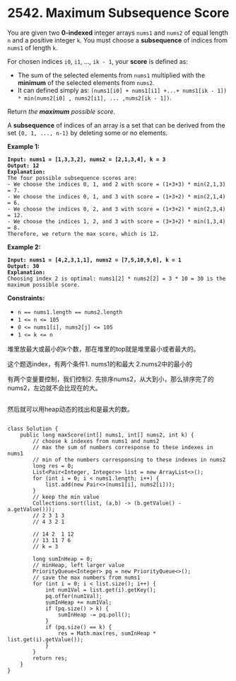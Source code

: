 # 2542. Maximum Subsequence Score

You are given two **0-indexed** integer arrays `nums1` and `nums2` of equal length `n` and a positive integer `k`. You must choose a **subsequence** of indices from `nums1` of length `k`.

For chosen indices `i0`, `i1`, ..., `ik - 1`, your **score** is defined as:

* The sum of the selected elements from `nums1` multiplied with the **minimum** of the selected elements from `nums2`.
* It can defined simply as: `(nums1[i0] + nums1[i1] +...+ nums1[ik - 1]) * min(nums2[i0] , nums2[i1], ... ,nums2[ik - 1])`.

Return _the **maximum** possible score._

A **subsequence** of indices of an array is a set that can be derived from the set `{0, 1, ..., n-1}` by deleting some or no elements.

&#x20;

**Example 1:**

<pre><code><strong>Input: nums1 = [1,3,3,2], nums2 = [2,1,3,4], k = 3
</strong><strong>Output: 12
</strong><strong>Explanation: 
</strong>The four possible subsequence scores are:
- We choose the indices 0, 1, and 2 with score = (1+3+3) * min(2,1,3) = 7.
- We choose the indices 0, 1, and 3 with score = (1+3+2) * min(2,1,4) = 6. 
- We choose the indices 0, 2, and 3 with score = (1+3+2) * min(2,3,4) = 12. 
- We choose the indices 1, 2, and 3 with score = (3+3+2) * min(1,3,4) = 8.
Therefore, we return the max score, which is 12.
</code></pre>

**Example 2:**

<pre><code><strong>Input: nums1 = [4,2,3,1,1], nums2 = [7,5,10,9,6], k = 1
</strong><strong>Output: 30
</strong><strong>Explanation: 
</strong>Choosing index 2 is optimal: nums1[2] * nums2[2] = 3 * 10 = 30 is the maximum possible score.
</code></pre>

&#x20;

**Constraints:**

* `n == nums1.length == nums2.length`
* `1 <= n <= 105`
* `0 <= nums1[i], nums2[j] <= 105`
* `1 <= k <= n`

堆里放最大或最小的k个数，那在堆里的top就是堆里最小或者最大的。

这个题选index，有两个条件1. nums1的和最大 2.nums2中的最小的

有两个变量要控制，我们控制2. 先排序nums2，从大到小，那么排序完了的nums2，左边就不会比现在的大。

<figure><img src="../../../../.gitbook/assets/Screenshot 2023-12-02 at 2.23.13 PM.png" alt=""><figcaption></figcaption></figure>

然后就可以用heap动态的找出和是最大的数。

<figure><img src="../../../../.gitbook/assets/Screenshot 2023-12-02 at 2.24.45 PM.png" alt=""><figcaption></figcaption></figure>

```
class Solution {
    public long maxScore(int[] nums1, int[] nums2, int k) {
        // choose k indexes from nums1 and nums2
        // max the sum of numbers corresponse to these indexes in nums1
        // min of the numbers corresponsing to these indexes in nums2
        long res = 0;
        List<Pair<Integer, Integer>> list = new ArrayList<>();
        for (int i = 0; i < nums1.length; i++) {
            list.add(new Pair<>(nums1[i], nums2[i]));
        }
        // keep the min value
        Collections.sort(list, (a,b) -> (b.getValue() - a.getValue()));
        // 2 3 1 3
        // 4 3 2 1
        
        // 14 2  1 12
        // 13 11 7 6
        // k = 3

        long sumInHeap = 0;
        // minHeap, left larger value
        PriorityQueue<Integer> pq = new PriorityQueue<>();
        // save the max numbers from nums1
        for (int i = 0; i < list.size(); i++) {
            int num1Val = list.get(i).getKey();
            pq.offer(num1Val);
            sumInHeap += num1Val;
            if (pq.size() > k) {
                sumInHeap -= pq.poll();
            }
            if (pq.size() == k) {
                res = Math.max(res, sumInHeap * list.get(i).getValue());
            }
        }
        return res;
    }
}
```
